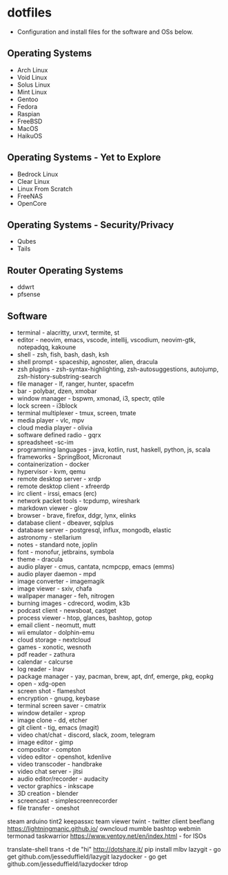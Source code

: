 # dotfiles

- Configuration  and install files for the software and OSs below.

## Operating Systems
- Arch Linux
- Void Linux
- Solus Linux
- Mint Linux
- Gentoo
- Fedora
- Raspian
- FreeBSD
- MacOS
- HaikuOS

## Operating Systems - Yet to Explore
- Bedrock Linux
- Clear Linux
- Linux From Scratch
- FreeNAS
- OpenCore

## Operating Systems - Security/Privacy
- Qubes
- Tails

## Router Operating Systems
- ddwrt
- pfsense

## Software
- terminal - alacritty, urxvt, termite, st
- editor - neovim, emacs, vscode, intellij, vscodium, neovim-gtk, notepadqq, kakoune
- shell - zsh, fish, bash, dash, ksh
- shell prompt - spaceship, agnoster, alien, dracula
- zsh plugins - zsh-syntax-highlighting, zsh-autosuggestions, autojump, zsh-history-substring-search
- file manager - lf, ranger, hunter, spacefm
- bar - polybar, dzen, xmobar
- window manager - bspwm, xmonad, i3, spectr, qtile
- lock screen - i3block
- terminal multiplexer - tmux, screen, tmate
- media player - vlc, mpv
- cloud media player - olivia
- software defined radio - gqrx
- spreadsheet -sc-im
- programming languages - java, kotlin, rust, haskell, python, js, scala
- frameworks - SpringBoot, Micronaut
- containerization - docker
- hypervisor - kvm, qemu
- remote desktop server - xrdp
- remote desktop client - xfreerdp
- irc client - irssi, emacs (erc)
- network packet tools - tcpdump, wireshark
- markdown viewer - glow
- browser - brave, firefox, ddgr, lynx, elinks
- database client - dbeaver, sqlplus
- database server - postgresql, influx, mongodb, elastic
- astronomy - stellarium
- notes - standard note, joplin
- font - monofur, jetbrains, symbola
- theme - dracula
- audio player - cmus, cantata, ncmpcpp, emacs (emms)
- audio player daemon - mpd
- image converter - imagemagik
- image viewer - sxiv, chafa
- wallpaper manager - feh, nitrogen
- burning images - cdrecord, wodim, k3b
- podcast client - newsboat, castget
- process viewer - htop, glances, bashtop, gotop
- email client - neomutt, mutt
- wii emulator - dolphin-emu
- cloud storage - nextcloud
- games - xonotic, wesnoth
- pdf reader - zathura
- calendar - calcurse
- log reader - lnav
- package manager - yay, pacman, brew, apt, dnf, emerge, pkg, eopkg
- open - xdg-open
- screen shot - flameshot
- encryption - gnupg, keybase
- terminal screen saver - cmatrix
- window detailer - xprop
- image clone - dd, etcher
- git client - tig, emacs (magit)
- video chat/chat - discord, slack, zoom, telegram
- image editor - gimp
- compositor - compton
- video editor - openshot, kdenlive
- video transcoder - handbrake
- video chat server - jitsi
- audio editor/recorder - audacity
- vector graphics - inkscape
- 3D creation - blender
- screencast - simplescreenrecorder
- file transfer - oneshot

steam
arduino
tint2
keepassxc
team viewer
twint - twitter client
beeflang
https://lightningmanic.github.io/
owncloud
mumble
bashtop
webmin
termonad
taskwarrior
https://www.ventoy.net/en/index.html - for ISOs

translate-shell
trans -t de "hi"
http://dotshare.it/
pip install mlbv
lazygit - go get github.com/jesseduffield/lazygit
lazydocker - go get github.com/jesseduffield/lazydocker
tdrop
